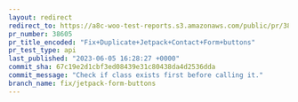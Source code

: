 ```yaml
---
layout: redirect
redirect_to: https://a8c-woo-test-reports.s3.amazonaws.com/public/pr/38605/api/index.html
pr_number: 38605
pr_title_encoded: "Fix+Duplicate+Jetpack+Contact+Form+buttons"
pr_test_type: api
last_published: "2023-06-05 16:28:27 +0000"
commit_sha: 67c19e2d1cbf3ed08439e31c80438da4d2536dda
commit_message: "Check if class exists first before calling it."
branch_name: fix/jetpack-form-buttons
---
```

